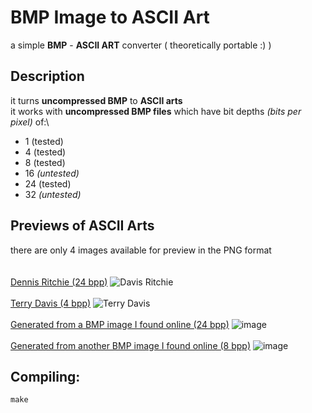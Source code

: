 # BMP Image to ASCII Art
a simple **BMP** - **ASCII ART** converter ( theoretically portable :) )

## Description
it turns **uncompressed BMP** to **ASCII arts**\
it works with **uncompressed BMP files** which have bit depths *(bits per pixel)* of:\
- 1 (tested)
- 4 (tested)
- 8 (tested)
- 16 *(untested)*
- 24 (tested)
- 32 *(untested)*

## Previews of ASCII Arts
there are only 4 images available for preview in the PNG format
\
\
\
[Dennis Ritchie (24 bpp)](https://github.com/114bft68/C-BMP-to-ASCII-ART/blob/main/ascii%20arts/ascii_24bpp_1)
![Davis Ritchie](https://raw.githubusercontent.com/114bft68/C-BMP-to-ASCII-ART/refs/heads/main/previews%20in%20png/Dennis%20Ritchie.png)
\
\
[Terry Davis (4 bpp)](https://github.com/114bft68/C-BMP-to-ASCII-ART/blob/main/ascii%20arts/ascii_4bpp_1)
![Terry Davis](https://raw.githubusercontent.com/114bft68/C-BMP-to-ASCII-ART/refs/heads/main/previews%20in%20png/Terry%20Davis.png)
\
\
[Generated from a BMP image I found online (24 bpp)](https://github.com/114bft68/C-BMP-to-ASCII-ART/blob/main/ascii%20arts/ascii_24bpp_0)
![image](https://raw.githubusercontent.com/114bft68/C-BMP-to-ASCII-ART/refs/heads/main/previews%20in%20png/Unknown.png)
\
\
[Generated from another BMP image I found online (8 bpp)](https://github.com/114bft68/C-BMP-to-ASCII-ART/blob/main/ascii%20arts/ascii_8bpp_0)
![image](https://raw.githubusercontent.com/114bft68/C-BMP-to-ASCII-ART/refs/heads/main/previews%20in%20png/Unknown1.png)
## Compiling:
    make
